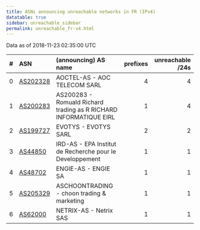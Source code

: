 ```yaml
---
title: ASNs announcing unreachable networks in FR (IPv4)
datatable: true
sidebar: unreachable_sidebar
permalink: unreachable_fr-v4.html
---
```


Data as of 2018-11-23 02:35:00 UTC


<div class="datatable-begin"></div>

|   # | ASN                                      | (announcing) AS name                                              |   prefixes |   unreachable /24s |
|----:|:-----------------------------------------|:------------------------------------------------------------------|-----------:|-------------------:|
|   0 | [AS202328](unreachable_AS202328-v4.html) | AOCTEL-AS - AOC TELECOM SARL                                      |          4 |                  4 |
|   1 | [AS200283](unreachable_AS200283-v4.html) | AS200283 - Romuald Richard trading as R RICHARD INFORMATIQUE EIRL |          1 |                  4 |
|   2 | [AS199727](unreachable_AS199727-v4.html) | EVOTYS - EVOTYS SARL                                              |          2 |                  2 |
|   3 | [AS44850](unreachable_AS44850-v4.html)   | IRD-AS - EPA Institut de Recherche pour le Developpement          |          1 |                  1 |
|   4 | [AS48702](unreachable_AS48702-v4.html)   | ENGIE-AS - ENGIE SA                                               |          1 |                  1 |
|   5 | [AS205329](unreachable_AS205329-v4.html) | ASCHOONTRADING - choon trading &amp; marketing                    |          1 |                  1 |
|   6 | [AS62000](unreachable_AS62000-v4.html)   | NETRIX-AS - Netrix SAS                                            |          1 |                  1 |

<div class="datatable-end"></div>